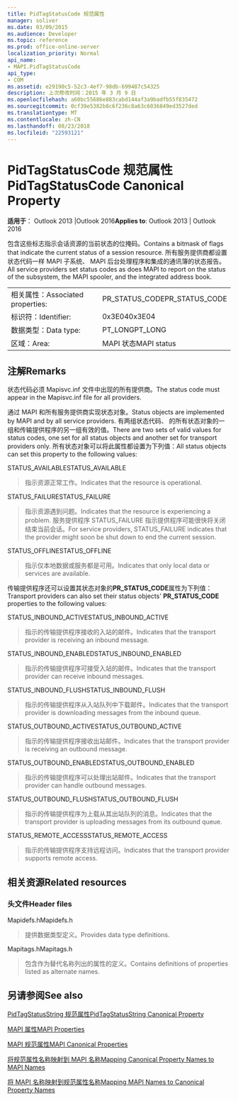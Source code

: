 ```yaml
---
title: PidTagStatusCode 规范属性
manager: soliver
ms.date: 03/09/2015
ms.audience: Developer
ms.topic: reference
ms.prod: office-online-server
localization_priority: Normal
api_name:
- MAPI.PidTagStatusCode
api_type:
- COM
ms.assetid: e29190c5-52c3-4ef7-98db-699487c54325
description: 上次修改时间：2015 年 3 月 9 日
ms.openlocfilehash: a60bc55686e883cabd144af3a9badfb55f835472
ms.sourcegitcommit: 0cf39e5382b8c6f236c8a63c6036849ed3527ded
ms.translationtype: MT
ms.contentlocale: zh-CN
ms.lasthandoff: 08/23/2018
ms.locfileid: "22593121"
---
```

# <a name="pidtagstatuscode-canonical-property"></a><span data-ttu-id="3e43c-103">PidTagStatusCode 规范属性</span><span class="sxs-lookup"><span data-stu-id="3e43c-103">PidTagStatusCode Canonical Property</span></span>

  
  
<span data-ttu-id="3e43c-104">**适用于**： Outlook 2013 |Outlook 2016</span><span class="sxs-lookup"><span data-stu-id="3e43c-104">**Applies to**: Outlook 2013 | Outlook 2016</span></span> 
  
<span data-ttu-id="3e43c-105">包含这些标志指示会话资源的当前状态的位掩码。</span><span class="sxs-lookup"><span data-stu-id="3e43c-105">Contains a bitmask of flags that indicate the current status of a session resource.</span></span> <span data-ttu-id="3e43c-106">所有服务提供商都设置状态代码一样 MAPI 子系统、 MAPI 后台处理程序和集成的通讯簿的状态报告。</span><span class="sxs-lookup"><span data-stu-id="3e43c-106">All service providers set status codes as does MAPI to report on the status of the subsystem, the MAPI spooler, and the integrated address book.</span></span>
  
|||
|:-----|:-----|
|<span data-ttu-id="3e43c-107">相关属性：</span><span class="sxs-lookup"><span data-stu-id="3e43c-107">Associated properties:</span></span>  <br/> |<span data-ttu-id="3e43c-108">PR_STATUS_CODE</span><span class="sxs-lookup"><span data-stu-id="3e43c-108">PR_STATUS_CODE</span></span>  <br/> |
|<span data-ttu-id="3e43c-109">标识符：</span><span class="sxs-lookup"><span data-stu-id="3e43c-109">Identifier:</span></span>  <br/> |<span data-ttu-id="3e43c-110">0x3E04</span><span class="sxs-lookup"><span data-stu-id="3e43c-110">0x3E04</span></span>  <br/> |
|<span data-ttu-id="3e43c-111">数据类型：</span><span class="sxs-lookup"><span data-stu-id="3e43c-111">Data type:</span></span>  <br/> |<span data-ttu-id="3e43c-112">PT_LONG</span><span class="sxs-lookup"><span data-stu-id="3e43c-112">PT_LONG</span></span>  <br/> |
|<span data-ttu-id="3e43c-113">区域：</span><span class="sxs-lookup"><span data-stu-id="3e43c-113">Area:</span></span>  <br/> |<span data-ttu-id="3e43c-114">MAPI 状态</span><span class="sxs-lookup"><span data-stu-id="3e43c-114">MAPI status</span></span>  <br/> |
   
## <a name="remarks"></a><span data-ttu-id="3e43c-115">注解</span><span class="sxs-lookup"><span data-stu-id="3e43c-115">Remarks</span></span>

<span data-ttu-id="3e43c-116">状态代码必须 Mapisvc.inf 文件中出现的所有提供商。</span><span class="sxs-lookup"><span data-stu-id="3e43c-116">The status code must appear in the Mapisvc.inf file for all providers.</span></span> 
  
<span data-ttu-id="3e43c-117">通过 MAPI 和所有服务提供商实现状态对象。</span><span class="sxs-lookup"><span data-stu-id="3e43c-117">Status objects are implemented by MAPI and by all service providers.</span></span> <span data-ttu-id="3e43c-118">有两组状态代码、 的所有状态对象的一组和传输提供程序的另一组有效的值。</span><span class="sxs-lookup"><span data-stu-id="3e43c-118">There are two sets of valid values for status codes, one set for all status objects and another set for transport providers only.</span></span> <span data-ttu-id="3e43c-119">所有状态对象可以将此属性都设置为下列值：</span><span class="sxs-lookup"><span data-stu-id="3e43c-119">All status objects can set this property to the following values:</span></span>
  
<span data-ttu-id="3e43c-120">STATUS_AVAILABLE</span><span class="sxs-lookup"><span data-stu-id="3e43c-120">STATUS_AVAILABLE</span></span> 
  
> <span data-ttu-id="3e43c-121">指示资源正常工作。</span><span class="sxs-lookup"><span data-stu-id="3e43c-121">Indicates that the resource is operational.</span></span>
    
<span data-ttu-id="3e43c-122">STATUS_FAILURE</span><span class="sxs-lookup"><span data-stu-id="3e43c-122">STATUS_FAILURE</span></span> 
  
> <span data-ttu-id="3e43c-123">指示资源遇到问题。</span><span class="sxs-lookup"><span data-stu-id="3e43c-123">Indicates that the resource is experiencing a problem.</span></span> <span data-ttu-id="3e43c-124">服务提供程序 STATUS_FAILURE 指示提供程序可能很快将关闭结束当前会话。</span><span class="sxs-lookup"><span data-stu-id="3e43c-124">For service providers, STATUS_FAILURE indicates that the provider might soon be shut down to end the current session.</span></span>
    
<span data-ttu-id="3e43c-125">STATUS_OFFLINE</span><span class="sxs-lookup"><span data-stu-id="3e43c-125">STATUS_OFFLINE</span></span> 
  
> <span data-ttu-id="3e43c-126">指示仅本地数据或服务都是可用。</span><span class="sxs-lookup"><span data-stu-id="3e43c-126">Indicates that only local data or services are available.</span></span>
    
<span data-ttu-id="3e43c-127">传输提供程序还可以设置其状态对象的**PR_STATUS_CODE**属性为下列值：</span><span class="sxs-lookup"><span data-stu-id="3e43c-127">Transport providers can also set their status objects' **PR_STATUS_CODE** properties to the following values:</span></span> 
  
<span data-ttu-id="3e43c-128">STATUS_INBOUND_ACTIVE</span><span class="sxs-lookup"><span data-stu-id="3e43c-128">STATUS_INBOUND_ACTIVE</span></span> 
  
> <span data-ttu-id="3e43c-129">指示的传输提供程序接收的入站的邮件。</span><span class="sxs-lookup"><span data-stu-id="3e43c-129">Indicates that the transport provider is receiving an inbound message.</span></span> 
    
<span data-ttu-id="3e43c-130">STATUS_INBOUND_ENABLED</span><span class="sxs-lookup"><span data-stu-id="3e43c-130">STATUS_INBOUND_ENABLED</span></span> 
  
> <span data-ttu-id="3e43c-131">指示的传输提供程序可接受入站的邮件。</span><span class="sxs-lookup"><span data-stu-id="3e43c-131">Indicates that the transport provider can receive inbound messages.</span></span>
    
<span data-ttu-id="3e43c-132">STATUS_INBOUND_FLUSH</span><span class="sxs-lookup"><span data-stu-id="3e43c-132">STATUS_INBOUND_FLUSH</span></span> 
  
> <span data-ttu-id="3e43c-133">指示的传输提供程序从入站队列中下载邮件。</span><span class="sxs-lookup"><span data-stu-id="3e43c-133">Indicates that the transport provider is downloading messages from the inbound queue.</span></span>
    
<span data-ttu-id="3e43c-134">STATUS_OUTBOUND_ACTIVE</span><span class="sxs-lookup"><span data-stu-id="3e43c-134">STATUS_OUTBOUND_ACTIVE</span></span> 
  
> <span data-ttu-id="3e43c-135">指示的传输提供程序接收出站邮件。</span><span class="sxs-lookup"><span data-stu-id="3e43c-135">Indicates that the transport provider is receiving an outbound message.</span></span> 
    
<span data-ttu-id="3e43c-136">STATUS_OUTBOUND_ENABLED</span><span class="sxs-lookup"><span data-stu-id="3e43c-136">STATUS_OUTBOUND_ENABLED</span></span> 
  
> <span data-ttu-id="3e43c-137">指示的传输提供程序可以处理出站邮件。</span><span class="sxs-lookup"><span data-stu-id="3e43c-137">Indicates that the transport provider can handle outbound messages.</span></span>
    
<span data-ttu-id="3e43c-138">STATUS_OUTBOUND_FLUSH</span><span class="sxs-lookup"><span data-stu-id="3e43c-138">STATUS_OUTBOUND_FLUSH</span></span> 
  
> <span data-ttu-id="3e43c-139">指示的传输提供程序为上载从其出站队列的消息。</span><span class="sxs-lookup"><span data-stu-id="3e43c-139">Indicates that the transport provider is uploading messages from its outbound queue.</span></span>
    
<span data-ttu-id="3e43c-140">STATUS_REMOTE_ACCESS</span><span class="sxs-lookup"><span data-stu-id="3e43c-140">STATUS_REMOTE_ACCESS</span></span> 
  
> <span data-ttu-id="3e43c-141">指示的传输提供程序支持远程访问。</span><span class="sxs-lookup"><span data-stu-id="3e43c-141">Indicates that the transport provider supports remote access.</span></span>
    
## <a name="related-resources"></a><span data-ttu-id="3e43c-142">相关资源</span><span class="sxs-lookup"><span data-stu-id="3e43c-142">Related resources</span></span>

### <a name="header-files"></a><span data-ttu-id="3e43c-143">头文件</span><span class="sxs-lookup"><span data-stu-id="3e43c-143">Header files</span></span>

<span data-ttu-id="3e43c-144">Mapidefs.h</span><span class="sxs-lookup"><span data-stu-id="3e43c-144">Mapidefs.h</span></span>
  
> <span data-ttu-id="3e43c-145">提供数据类型定义。</span><span class="sxs-lookup"><span data-stu-id="3e43c-145">Provides data type definitions.</span></span>
    
<span data-ttu-id="3e43c-146">Mapitags.h</span><span class="sxs-lookup"><span data-stu-id="3e43c-146">Mapitags.h</span></span>
  
> <span data-ttu-id="3e43c-147">包含作为替代名称列出的属性的定义。</span><span class="sxs-lookup"><span data-stu-id="3e43c-147">Contains definitions of properties listed as alternate names.</span></span>
    
## <a name="see-also"></a><span data-ttu-id="3e43c-148">另请参阅</span><span class="sxs-lookup"><span data-stu-id="3e43c-148">See also</span></span>



[<span data-ttu-id="3e43c-149">PidTagStatusString 规范属性</span><span class="sxs-lookup"><span data-stu-id="3e43c-149">PidTagStatusString Canonical Property</span></span>](pidtagstatusstring-canonical-property.md)


[<span data-ttu-id="3e43c-150">MAPI 属性</span><span class="sxs-lookup"><span data-stu-id="3e43c-150">MAPI Properties</span></span>](mapi-properties.md)
  
[<span data-ttu-id="3e43c-151">MAPI 规范属性</span><span class="sxs-lookup"><span data-stu-id="3e43c-151">MAPI Canonical Properties</span></span>](mapi-canonical-properties.md)
  
[<span data-ttu-id="3e43c-152">将规范属性名称映射到 MAPI 名称</span><span class="sxs-lookup"><span data-stu-id="3e43c-152">Mapping Canonical Property Names to MAPI Names</span></span>](mapping-canonical-property-names-to-mapi-names.md)
  
[<span data-ttu-id="3e43c-153">将 MAPI 名称映射到规范属性名称</span><span class="sxs-lookup"><span data-stu-id="3e43c-153">Mapping MAPI Names to Canonical Property Names</span></span>](mapping-mapi-names-to-canonical-property-names.md)

